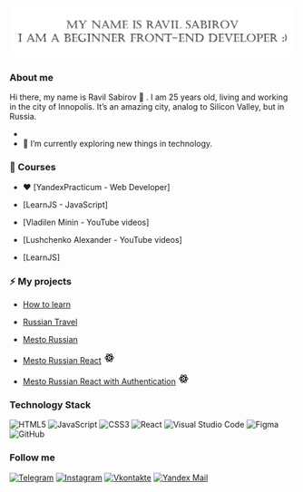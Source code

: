 ![Header](https://github.com/RaSabirov/RaSabirov/blob/main/assets/logo.jpg)

### About me

Hi there, my name is Ravil Sabirov 👋 . I am 25 years old, living and working in the city of Innopolis. It’s an amazing city, analog to Silicon Valley, but in Russia.

-
- 🌱 I’m currently exploring new things in technology.

### 📕 Courses

- ❤️ [YandexPracticum - Web Developer]

- [LearnJS - JavaScript]

- [Vladilen Minin - YouTube videos]

- [Lushchenko Alexander - YouTube videos]

- [LearnJS]

### ⚡ My projects

- [How to learn](https://github.com/RaSabirov/how-to-learn)

- [Russian Travel](https://github.com/RaSabirov/russian-travel)

- [Mesto Russian](https://github.com/RaSabirov/mesto)

- [Mesto Russian React](https://github.com/RaSabirov/mesto-react) ![react](https://github.com/RaSabirov/RaSabirov/blob/main/assets/react.png)

- [Mesto Russian React with Authentication](https://github.com/RaSabirov/mesto-react) ![react](https://github.com/RaSabirov/RaSabirov/blob/main/assets/react.png)

### Technology Stack

![HTML5](https://img.shields.io/badge/html5-%23E34F26.svg?style=for-the-badge&logo=html5&logoColor=white)
![JavaScript](https://img.shields.io/badge/javascript-%23323330.svg?style=for-the-badge&logo=javascript&logoColor=%23F7DF1E)
![CSS3](https://img.shields.io/badge/css3-%231572B6.svg?style=for-the-badge&logo=css3&logoColor=white)
![React](https://img.shields.io/badge/react-%2320232a.svg?style=for-the-badge&logo=react&logoColor=%2361DAFB)
![Visual Studio Code](https://img.shields.io/badge/Visual%20Studio%20Code-0078d7.svg?style=for-the-badge&logo=visual-studio-code&logoColor=white)
![Figma](https://img.shields.io/badge/figma-%23F24E1E.svg?style=for-the-badge&logo=figma&logoColor=white)
![GitHub](https://img.shields.io/badge/github-%23121011.svg?style=for-the-badge&logo=github&logoColor=white)

### Follow me

[![Telegram](https://img.shields.io/badge/Telegram-090909?style=for-the-badge&logo=telegram&logoColor=white)](https://www.t.me/sbrvrvl)
[![Instagram](https://img.shields.io/badge/Instagram-090909?style=for-the-badge&logo=Instagram&logoColor=white)](https://www.instagram.com/sbrvrvl)
[![Vkontakte](https://img.shields.io/badge/Vkontakte-090909?style=for-the-badge&logo=VK&logoColor=white)](https://vk.com/sbrvrvl)
[![Yandex Mail](https://img.shields.io/badge/yandex_mail-090909?style=for-the-badge&logo=appveyor&logoColor=white)](mailto:sbrvrvl@ya.ru)
